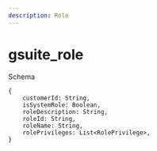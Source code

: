 ```yaml
---
description: Role
---
```


# gsuite_role

Schema
```
{
	customerId: String,
	isSystemRole: Boolean,
	roleDescription: String,
	roleId: String,
	roleName: String,
	rolePrivileges: List<RolePrivilege>,
}
```

